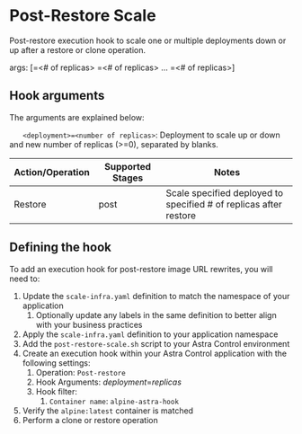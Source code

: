 # Post-Restore Scale

Post-restore execution hook to scale one or multiple deployments down or up after a restore or clone operation.

args: [<deployment>=<# of replicas> <deployment>=<# of replicas> ... <deployment>=<# of replicas>]

## Hook arguments

The arguments are explained below:

&nbsp;&nbsp;&nbsp;&nbsp;&nbsp;&nbsp;`<deployment>=<number of replicas>`: Deployment to scale up or down and new number of replicas (>=0), separated by blanks.

| Action/Operation | Supported Stages |                 Notes                                             |
| -----------------|------------------|-------------------------------------------------------------------|
| Restore          | post             | Scale specified deployed to specified # of replicas after restore |

## Defining the hook

To add an execution hook for post-restore image URL rewrites, you will need to:

1. Update the `scale-infra.yaml` definition to match the namespace of your application
    1. Optionally update any labels in the same definition to better align with your business practices
1. Apply the `scale-infra.yaml` definition to your application namespace
1. Add the `post-restore-scale.sh` script to your Astra Control environment
1. Create an execution hook within your Astra Control application with the following settings:
    1. Operation: `Post-restore`
    1. Hook Arguments: *deployment*=*replicas* 
    1. Hook filter:
        1. `Container name`: `alpine-astra-hook`
1. Verify the `alpine:latest` container is matched
1. Perform a clone or restore operation
